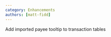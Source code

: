 ```yaml
---
category: Enhancements
authors: [matt-fidd]
---
```


Add imported payee tooltip to transaction tables
